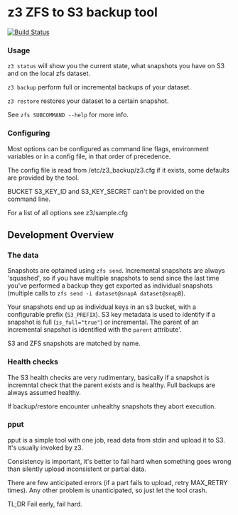 # z3 ZFS to S3 backup tool

[![Build Status](https://travis-ci.org/PressLabs/z3.svg)](https://travis-ci.org/PressLabs/z3)

### Usage
`z3 status` will show you the current state, what snapshots you have on S3 and on the local
zfs dataset.

`z3 backup` perform full or incremental backups of your dataset.

`z3 restore` restores your dataset to a certain snapshot.

See `zfs SUBCOMMAND --help` for more info.

### Configuring
Most options can be configured as command line flags, environment variables or in a config file,
in that order of precedence.

The config file is read from /etc/z3_backup/z3.cfg if it exists, some defaults are provided by the tool.

BUCKET S3_KEY_ID and S3_KEY_SECRET can't be provided on the command line.

For a list of all options see z3/sample.cfg

## Development Overview

### The data
Snapshots are optained using `zfs send`.
Incremental snapshots are always 'squashed', so if you have multiple snapshots to send
since the last time you've performed a backup they get exported as individual snapshots
(multiple calls to `zfs send -i dataset@snapA dataset@snapB`).

Your snapshots end up as individual keys in an s3 bucket, with a configurable prefix (`S3_PREFIX`).
S3 key metadata is used to identify if a snapshot is full (`is_full="true"`) or incremental.
The parent of an incremental snapshot is identified with the `parent` attribute'.

S3 and ZFS snapshots are matched by name.

### Health checks
The S3 health checks are very rudimentary, basically if a snapshot is incremntal check
that the parent exists and is healthy. Full backups are always assumed healthy.

If backup/restore encounter unhealthy snapshots they abort execution.

### pput
pput is a simple tool with one job, read data from stdin and upload it to S3.
It's usually invoked by z3.

Consistency is important, it's better to fail hard when something goes wrong
than silently upload inconsistent or partial data.

There are few anticipated errors (if a part fails to upload, retry MAX_RETRY times).
Any other problem is unanticipated, so just let the tool crash.

TL;DR Fail early, fail hard.
